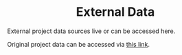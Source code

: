 <h1 align="center">External Data</h1>

External project data sources live or can be accessed here.

Original project data can be accessed via [this link](https://www.kaggle.com/iarunava/cell-images-for-detecting-malaria/download).